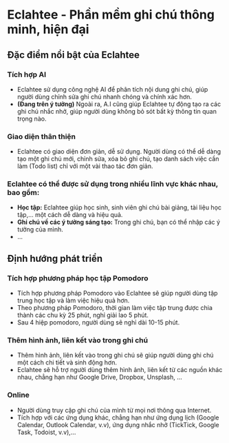 # **Eclahtee - Phần mềm ghi chú thông minh, hiện đại**

## **Đặc điểm nổi bật của Eclahtee**

  ### **Tích hợp AI** 
  * Eclahtee sử dụng công nghệ AI để phân tích nội dung ghi chú, giúp người dùng chỉnh sửa ghi chú nhanh chóng và chính xác hơn.
  * **(Đang trên ý tưởng)** Ngoài ra, A.I cũng giúp Eclahtee tự động tạo ra các ghi chú nhắc nhở, giúp người dùng không bỏ sót bất kỳ thông tin quan trọng nào.

  ### **Giao diện thân thiện** 
  * Eclahtee có giao diện đơn giản, dễ sử dụng. Người dùng có thể dễ dàng tạo một ghi chú mới, chỉnh sửa, xóa bỏ ghi chú, tạo danh sách việc cần làm (Todo list) chỉ với một vài thao tác đơn giản.

  ### Eclahtee có thể được sử dụng trong nhiều lĩnh vực khác nhau, bao gồm:

  * **Học tập:** Eclahtee giúp học sinh, sinh viên ghi chú bài giảng, tài liệu học tập,... một cách dễ dàng và hiệu quả.
  * **Ghi chú về các ý tưởng sáng tạo:** Trong ghi chú, bạn có thể nhập các ý tưởng của mình.
  * ...

## **Định hướng phát triển**
  
  ### **Tích hợp phương pháp học tập Pomodoro**
  * Tích hợp phương pháp Pomodoro vào Eclahtee sẽ giúp người dùng tập trung học tập và làm việc hiệu quả hơn.
  * Theo phương pháp Pomodoro, thời gian làm việc tập trung được chia thành các chu kỳ 25 phút, nghỉ giải lao 5 phút.
  * Sau 4 hiệp pomodoro, người dùng sẽ nghỉ dài 10-15 phút.

  ### **Thêm hình ảnh, liên kết vào trong ghi chú**
  * Thêm hình ảnh, liên kết vào trong ghi chú sẽ giúp người dùng ghi chú một cách chi tiết và sinh động hơn.
  * Eclahtee sẽ hỗ trợ người dùng thêm hình ảnh, liên kết từ các nguồn khác nhau, chẳng hạn như Google Drive, Dropbox, Unsplash, ...
  ### **Online**
  * Người dùng truy cập ghi chú của mình từ mọi nơi thông qua Internet.
  * Tích hợp với các ứng dụng khác, chẳng hạn như ứng dụng lịch (Google Calendar, Outlook Calendar, v.v), ứng dụng nhắc nhở (TickTick, Google Task, Todoist, v.v),...
